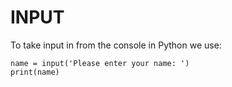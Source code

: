 # INPUT

To take input in from the console in Python we use:

```
name = input('Please enter your name: ')
print(name)
```
